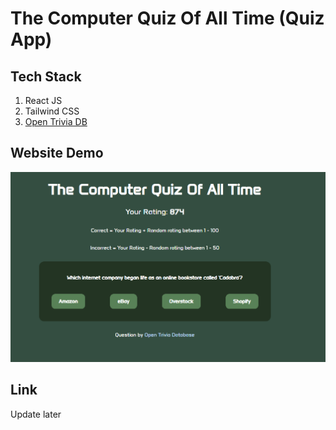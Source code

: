 # The Computer Quiz Of All Time (Quiz App)

## Tech Stack

1. React JS
2. Tailwind CSS
3. [Open Trivia DB](https://opentdb.com/)

## Website Demo

![Demo Website](public/images/demo.png)

## Link

Update later
